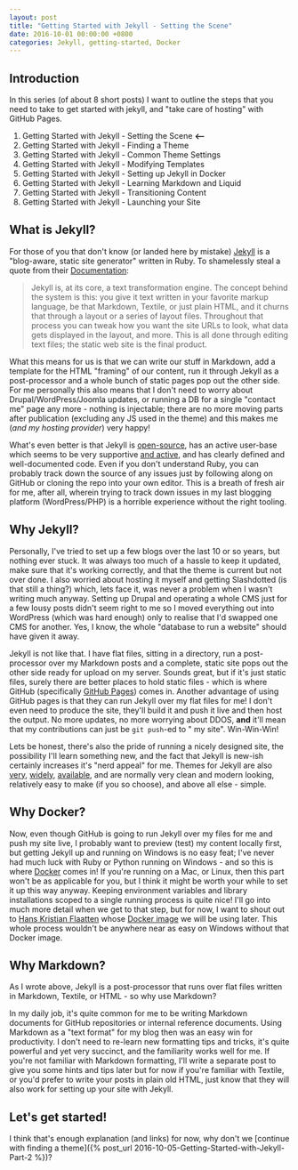 ```yaml
---
layout: post
title: "Getting Started with Jekyll - Setting the Scene"
date: 2016-10-01 00:00:00 +0800
categories: Jekyll, getting-started, Docker
---
```

## Introduction 

In this series (of about 8 short posts) I want to outline the steps that you need to take to get started with jekyll, and "take care of hosting" with GitHub Pages.

<!--description-->

1. Getting Started with Jekyll - Setting the Scene **<--**
2. Getting Started with Jekyll - Finding a Theme
3. Getting Started with Jekyll - Common Theme Settings
4. Getting Started with Jekyll - Modifying Templates
5. Getting Started with Jekyll - Setting up Jekyll in Docker
6. Getting Started with Jekyll - Learning Markdown and Liquid
7. Getting Started with Jekyll - Transitioning Content
8. Getting Started with Jekyll - Launching your Site

## What is Jekyll?

For those of you that don't know (or landed here by mistake) [Jekyll][jekyll] is a "blog-aware, static site generator" written in Ruby. To shamelessly steal a quote from their [Documentation][jekyll-docs]:

> Jekyll is, at its core, a text transformation engine. The concept behind the system is this: you give it text written in your favorite markup language, be that Markdown, Textile, or just plain HTML, and it churns that through a layout or a series of layout files. Throughout that process you can tweak how you want the site URLs to look, what data gets displayed in the layout, and more. This is all done through editing text files; the static web site is the final product.

What this means for us is that we can write our stuff in Markdown, add a template for the HTML "framing" of our content, run it through Jekyll as a post-processor and a whole bunch of static pages pop out the other side. For me personally this also means that I don't need to worry about Drupal/WordPress/Joomla updates, or running a DB for a single "contact me" page any more - nothing is injectable; there are no more moving parts after publication (excluding any JS used in the theme) and this makes me (*and my hosting provider*) very happy!

What's even better is that Jekyll is [open-source](jeykll-gh), has an active user-base which seems to be very supportive [and active](jekyll-ghi), and has clearly defined and well-documented code. Even if you don't understand Ruby, you can probably track down the source of any issues just by following along on GitHub or cloning the repo into your own editor. This is a breath of fresh air for me, after all, wherein trying to track down issues in my last blogging platform (WordPress/PHP) is a horrible experience without the right tooling.

## Why Jekyll?

Personally, I've tried to set up a few blogs over the last 10 or so years, but nothing ever stuck. It was always too much of a hassle to keep it updated, make sure that it's working correctly, and that the theme is current but not over done. I also worried about hosting it myself and getting Slashdotted (is that still a thing?) which, lets face it, was never a problem when I wasn't writing much anyway. Setting up Drupal and operating a whole CMS just for a few lousy posts didn't seem right to me so I moved everything out into WordPress (which was hard enough) only to realise that I'd swapped one CMS for another. Yes, I know, the whole "database to run a website" should have given it away.

Jekyll is not like that. I have flat files, sitting in a directory, run a post-processor over my Markdown posts and a complete, static site pops out the other side ready for upload on my server. Sounds great, but if it's just static files, surely there are better places to hold static files - which is where GitHub (specifically [GitHub Pages](github-pages)) comes in. Another advantage of using GitHub pages is that they can run Jekyll over my flat files for me! I don't even need to produce the site, they'll build it and push it live and then host the output. No more updates, no more worrying about DDOS, **and** it'll mean that my contributions can just be `git push`-ed to " my site". Win-Win-Win!

Lets be honest, there's also the pride of running a nicely designed site, the possibility I'll learn something new, and the fact that Jekyll is new-ish certainly increases it's "nerd appeal" for me. Themes for Jekyll are also [very](jekyll-thm1), [widely](jekyll-thm2), [available](jekyll-thm3), and are normally very clean and modern looking, relatively easy to make (if you so choose), and above all else - simple.

## Why Docker?

Now, even though GitHub is going to run Jekyll over my files for me and push my site live, I probably want to preview (test) my content locally first, but getting Jekyll up and running on Windows is no easy feat; I've never had much luck with Ruby or Python running on Windows - and so this is where [Docker](docker) comes in! If you're running on a Mac, or Linux, then this part won't be as applicable for you, but I think it might be worth your while to set it up this way anyway. Keeping environment variables and library installations scoped to a single running process is quite nice! I'll go into much more detail when we get to that step, but for now, I want to shout out to [Hans Kristian Flaatten](starefossen) whose [Docker image](docker-img) we will be using later. This whole process wouldn't be anywhere near as easy on Windows without that Docker image.

## Why Markdown?

As I wrote above, Jekyll is a post-processor that runs over flat files written in Markdown, Textile, or HTML - so why use Markdown? 

In my daily job, it's quite common for me to be writing Markdown documents for GitHub repositories or internal reference documents. Using Markdown as a "text format" for my blog then was an easy win for productivity. I don't need to re-learn new formatting tips and tricks, it's quite powerful and yet very succinct, and the familiarity works well for me. If you're not familiar with Markdown formatting, I'll write a separate post to give you some hints and tips later but for now if you're familiar with Textile, or you'd prefer to write your posts in plain old HTML, just know that they will also work for setting up your site with Jekyll.

## Let's get started!

I think that's enough explanation (and links) for now, why don't we [continue with finding a theme]({% post_url 2016-10-05-Getting-Started-with-Jekyll-Part-2 %})?

[jekyll]:       https://jekyllrb.com/
[jekyll-docs]:  https://jekyllrb.com/docs/home/
[jekyll-gh]:    https://github.com/jekyll/jekyll/
[jekyll-ghi]:   https://github.com/jekyll/jekyll/issues?utf8=%E2%9C%93&q=is%3Aissue%20is%3Aopen%20comments%3A%3E15
[docker]:       https://docs.docker.com/docker-for-windows/
[starefossen]:  https://github.com/Starefossen/
[docker-img]:   https://github.com/Starefossen/docker-github-pages
[github-pages]: https://pages.github.com/
[jekyll-thm1]:  http://jekyllthemes.org/
[jekyll-thm2]:  http://themes.jekyllrc.org/
[jekyll-thm3]:  http://jekyllthemes.io/
